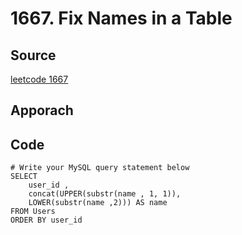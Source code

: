 # 1667. Fix Names in a Table

## Source
[leetcode 1667](https://leetcode.com/problems/fix-names-in-a-table/description/?envType=study-plan-v2&envId=top-sql-50)


## Apporach

## Code
    # Write your MySQL query statement below
    SELECT 
        user_id ,
        concat(UPPER(substr(name , 1, 1)),
        LOWER(substr(name ,2))) AS name
    FROM Users
    ORDER BY user_id
